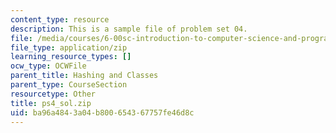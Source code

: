 ```yaml
---
content_type: resource
description: This is a sample file of problem set 04.
file: /media/courses/6-00sc-introduction-to-computer-science-and-programming-spring-2011/ba96a4843a04b800654367757fe46d8c_ps4_sol.zip
file_type: application/zip
learning_resource_types: []
ocw_type: OCWFile
parent_title: Hashing and Classes
parent_type: CourseSection
resourcetype: Other
title: ps4_sol.zip
uid: ba96a484-3a04-b800-6543-67757fe46d8c
---
```


